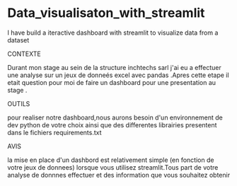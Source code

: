 # Data_visualisaton_with_streamlit
I have build a iteractive dashboard with streamlit to visualize data from a dataset

CONTEXTE

Durant mon stage au sein de la structure inchtechs sarl j'ai eu a effectuer une analyse  sur un jeux de donneés excel
avec pandas .Apres cette etape il etait question pour moi de faire un dashboard pour une presentation au stage .

OUTILS

pour realiser notre dashboard,nous aurons besoin d'un environnement de dev python de votre choix
ainsi que des differentes librairies presentent dans le fichiers requirements.txt


AVIS

la mise en place d'un dashbord est relativement simple (en fonction de votre jeux de donnees) lorsque vous 
utilisez streamlit.Tous part de votre analyse de donnnes effectuer et des information que vous souhaitez obtenir 
